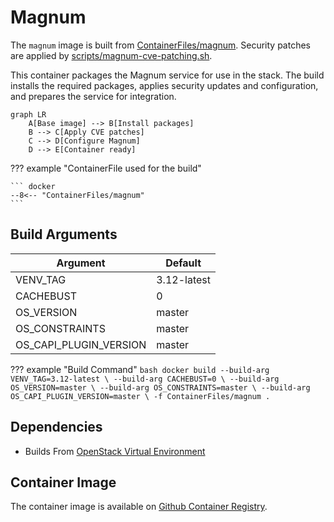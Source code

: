 # Magnum

The `magnum` image is built from [ContainerFiles/magnum](https://github.com/rackerlabs/genestack-images/blob/main/ContainerFiles/magnum). Security patches are applied by [scripts/magnum-cve-patching.sh](https://github.com/rackerlabs/genestack-images/blob/main/scripts/magnum-cve-patching.sh).

This container packages the Magnum service for use in the stack. The build installs the required packages, applies security updates and configuration, and prepares the service for integration.

``` mermaid
graph LR
    A[Base image] --> B[Install packages]
    B --> C[Apply CVE patches]
    C --> D[Configure Magnum]
    D --> E[Container ready]
```

??? example "ContainerFile used for the build"

    ``` docker
    --8<-- "ContainerFiles/magnum"
    ```

## Build Arguments

| Argument | Default |
| --- | --- |
| VENV_TAG | 3.12-latest |
| CACHEBUST | 0 |
| OS_VERSION | master |
| OS_CONSTRAINTS | master |
| OS_CAPI_PLUGIN_VERSION | master |

??? example "Build Command"
    ```bash
    docker build
    --build-arg VENV_TAG=3.12-latest \
    --build-arg CACHEBUST=0 \
    --build-arg OS_VERSION=master \
    --build-arg OS_CONSTRAINTS=master \
    --build-arg OS_CAPI_PLUGIN_VERSION=master \
    -f ContainerFiles/magnum .
    ```

## Dependencies

- Builds From [OpenStack Virtual Environment](openstack-venv.md)

## Container Image

The container image is available on [Github Container Registry](https://github.com/rackerlabs/genestack-images/pkgs/container/genestack-images%2Fmagnum).
